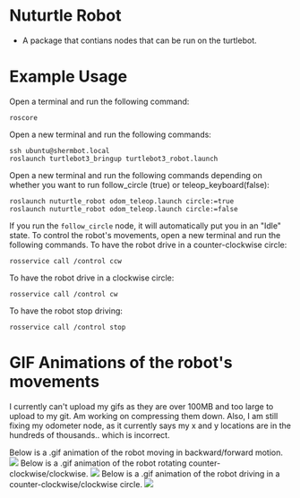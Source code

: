 # Nuturtle Robot
* A package that contians nodes that can be run on the turtlebot.

# Example Usage
Open a terminal and run the following command:
```
roscore
```
Open a new terminal and run the following commands:
```
ssh ubuntu@shermbot.local
roslaunch turtlebot3_bringup turtlebot3_robot.launch
```
Open a new terminal and run the following commands depending on whether you want to run follow_circle (true) or teleop_keyboard(false):
```
roslaunch nuturtle_robot odom_teleop.launch circle:=true
roslaunch nuturtle_robot odom_teleop.launch circle:=false
```
If you run the ``` follow_circle ``` node, it will automatically put you in an "Idle" state. To control the robot's movements, open a new terminal and run the following commands.
To have the robot drive in a counter-clockwise circle:
``` 
rosservice call /control ccw
```
To have the robot drive in a clockwise circle:
```
rosservice call /control cw
```
To have the robot stop driving:
```
rosservice call /control stop
```

# GIF Animations of the robot's movements
I currently can't upload my gifs as they are over 100MB and too large to upload to my git. Am working on compressing them down.
Also, I am still fixing my odometer node, as it currently says my x and y locations are in the hundreds of thousands.. which is incorrect.

Below is a .gif animation of the robot moving in backward/forward motion.
![](https://drive.google.com/uc?export=view&id=10TJfIkKhyZBhw4tlfTHuNQmEMD_IuyU_)
Below is a .gif animation of the robot rotating counter-clockwise/clockwise.
![](https://drive.google.com/uc?export=view&id=1iV1cexMgyEQOZ-HSeTIhQliZsY_ycmUM)
Below is a .gif animation of the robot driving in a counter-clockwise/clockwise circle.
![](https://drive.google.com/uc?export=view&id=1DG9hfBL64F_pzBvydPeIy8Hqr4bJBSTs)
